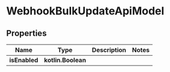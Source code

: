 
# WebhookBulkUpdateApiModel

## Properties
| Name | Type | Description | Notes |
| ------------ | ------------- | ------------- | ------------- |
| **isEnabled** | **kotlin.Boolean** |  |  |



